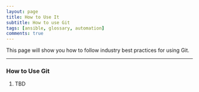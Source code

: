 ```yaml
---
layout: page
title: How to Use It
subtitle: How to use Git
tags: [ansible, glossary, automation]
comments: true
---
```

This page will show you how to follow industry best practices for using Git.

---
### How to Use Git
1. TBD
